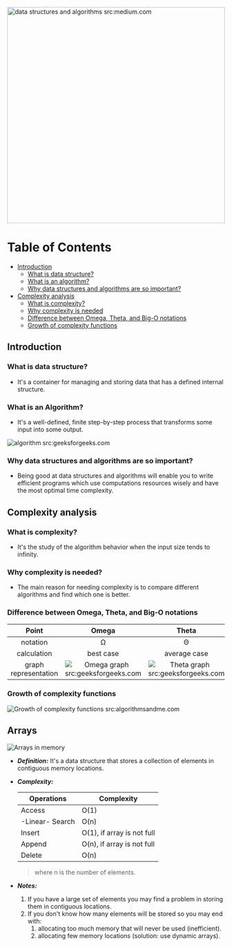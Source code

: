 <img src="https://miro.medium.com/max/1400/1*sMryEXZVPKFjGNcfSzE8Mw.jpeg" title="data structures and algorithms src:medium.com" alt="data structures and algorithms src:medium.com" width="100%" height="500px" />

# Table of Contents

- [Introduction](#introduction)
	- [What is data structure?](#what-is-data-structure)
	- [What is an algorithm?](#what-is-an-algorithm)
	- [Why data structures and algorithms are so important?](#why-data-structures-and-algorithms-are-so-important)
- [Complexity analysis](#complexity-analysis)
	- [What is complexity?](#what-is-complexity)
	- [Why complexity is needed](#why-complexity-is-needed)
	- [Difference between Omega, Theta, and Big-O notations](#difference-between-omega-theta-and-big-o-notations)
	- [Growth of complexity functions](#growth-of-complexity-functions)
 

## Introduction

### What is data structure?

- It's a container for managing and storing data that has a defined internal structure.


### What is an Algorithm?

- It's a well-defined, finite step-by-step process that transforms some input into some output. 

![algorithm src:geeksforgeeks.com](https://media.geeksforgeeks.org/wp-content/cdn-uploads/20191016135223/What-is-Algorithm_-1024x631.jpg "algorithm src:geeksforgeeks.com")


### Why data structures and algorithms are so important?

- Being good at data structures and algorithms will enable you to write efficient programs which use computations resources wisely and have the most optimal time complexity.


## Complexity analysis

### What is complexity?

- It's the study of the algorithm behavior when the input size tends to infinity.

### Why complexity is needed?

- The main reason for needing complexity is to compare different algorithms and find which one is better.

### Difference between Omega, Theta, and Big-O notations

| Point | Omega | Theta | Big-O |
| :---: | :---: | :---: | :---: |
|notation | Ω   | Θ     |   O   |
| calculation | best case | average case | worst case|
| graph representation | ![Omega graph src:geeksforgeeks.com](https://media.geeksforgeeks.org/wp-content/uploads/AlgoAnalysis-3.png "Omega graph src:geeksforgeeks.com") | ![Theta graph src:geeksforgeeks.com](https://media.geeksforgeeks.org/wp-content/uploads/AlgoAnalysis-1.png "Theta graph src:geeksforgeeks.com") | ![Big-O graph src:geeksforgeeks.com](https://media.geeksforgeeks.org/wp-content/uploads/AlgoAnalysis-2.png "Big-O graph src:geeksforgeeks.com")|


### Growth of complexity functions

![Growth of complexity functions src:algorithmsandme.com](https://secureservercdn.net/160.153.137.40/662.aa9.myftpupload.com/wp-content/uploads/2019/11/Time-Complexity.png "Growth of complexity functions src:algorithmsandme.com")

## Arrays

![Arrays in memory](https://media.geeksforgeeks.org/wp-content/uploads/Arrays-1.png "Arrays in memory src:geeksforgeeks.com")
- ___Definition:___ It's a data structure that stores a collection of elements in contiguous memory locations.
- ___Complexity:___

	|Operations | Complexity|
	| ---      | ---       |
	| Access   | O(1)      |
	| -Linear- Search   | O(n) |
	| Insert   |   O(1), if array is not full |
	| Append   | O(n), if array is not full|
	| Delete   | O(n) | 

	> where n is the number of elements.

- ___Notes:___
	1. If you have a large set of elements you may find a problem in storing them in contiguous locations.
	2. If you don't know how many elements will be stored so you may end with:
		1. allocating too much memory that will never be used (inefficient).
		1. allocating few memory locations (solution: use dynamic arrays).
